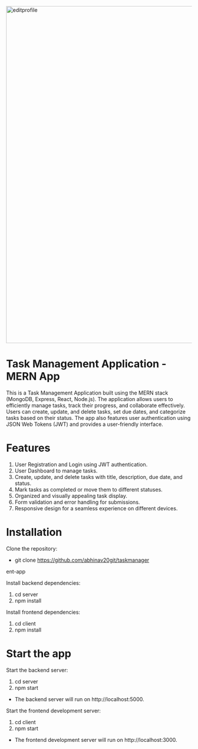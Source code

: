 <img width="913" alt="editprofile" src="https://github.com/user-attachments/assets/9400c111-b06b-40af-a755-4d7c85be82d3" />



# Task Management Application - MERN App
This is a Task Management Application built using the MERN stack (MongoDB, Express, React, Node.js). The application allows users to efficiently manage tasks, track their progress, and collaborate effectively. Users can create, update, and delete tasks, set due dates, and categorize tasks based on their status. The app also features user authentication using JSON Web Tokens (JWT) and provides a user-friendly interface.

# Features
1. User Registration and Login using JWT authentication.
2. User Dashboard to manage tasks.
3. Create, update, and delete tasks with title, description, due date, and status.
4. Mark tasks as completed or move them to different statuses.
5. Organized and visually appealing task display.
6. Form validation and error handling for submissions.
7. Responsive design for a seamless experience on different devices.

# Installation

Clone the repository:
* git clone https://github.com/abhinav20git/taskmanager

ent-app

Install backend dependencies:
1. cd server
2. npm install

Install frontend dependencies:
1. cd client
2. npm install

# Start the app
Start the backend server:
1. cd server
2. npm start
* The backend server will run on http://localhost:5000.

Start the frontend development server:
1. cd client
2. npm start
* The frontend development server will run on http://localhost:3000.

